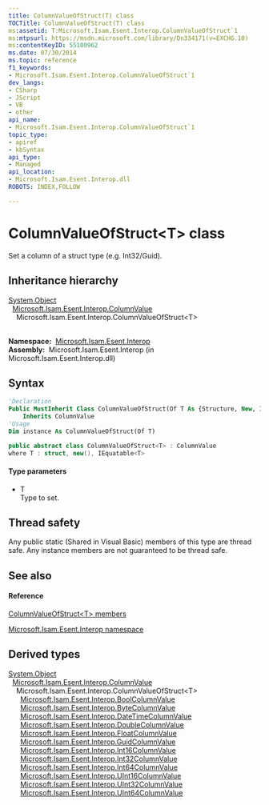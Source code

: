 ```yaml
---
title: ColumnValueOfStruct(T) class
TOCTitle: ColumnValueOfStruct(T) class
ms:assetid: T:Microsoft.Isam.Esent.Interop.ColumnValueOfStruct`1
ms:mtpsurl: https://msdn.microsoft.com/library/Dn334171(v=EXCHG.10)
ms:contentKeyID: 55100962
ms.date: 07/30/2014
ms.topic: reference
f1_keywords:
- Microsoft.Isam.Esent.Interop.ColumnValueOfStruct`1
dev_langs:
- CSharp
- JScript
- VB
- other
api_name: 
- Microsoft.Isam.Esent.Interop.ColumnValueOfStruct`1
topic_type: 
- apiref
- kbSyntax
api_type: 
- Managed
api_location: 
- Microsoft.Isam.Esent.Interop.dll
ROBOTS: INDEX,FOLLOW

---
```


# ColumnValueOfStruct\<T\> class

Set a column of a struct type (e.g. Int32/Guid).

## Inheritance hierarchy

[System.Object](/dotnet/api/system.object)  
  [Microsoft.Isam.Esent.Interop.ColumnValue](./columnvalue-class.md)  
    Microsoft.Isam.Esent.Interop.ColumnValueOfStruct\<T\>  
      

**Namespace:**  [Microsoft.Isam.Esent.Interop](./microsoft.isam.esent.interop-namespace.md)  
**Assembly:**  Microsoft.Isam.Esent.Interop (in Microsoft.Isam.Esent.Interop.dll)

## Syntax

``` vb
'Declaration
Public MustInherit Class ColumnValueOfStruct(Of T As {Structure, New, IEquatable(Of T)}) _
    Inherits ColumnValue
'Usage
Dim instance As ColumnValueOfStruct(Of T)
```

``` csharp
public abstract class ColumnValueOfStruct<T> : ColumnValue
where T : struct, new(), IEquatable<T>
```

#### Type parameters

  - T  
    Type to set.

## Thread safety

Any public static (Shared in Visual Basic) members of this type are thread safe. Any instance members are not guaranteed to be thread safe.

## See also

#### Reference

[ColumnValueOfStruct\<T\> members](./columnvalueofstruct-t-members.md)

[Microsoft.Isam.Esent.Interop namespace](./microsoft.isam.esent.interop-namespace.md)

## Derived types

[System.Object](/dotnet/api/system.object)  
  [Microsoft.Isam.Esent.Interop.ColumnValue](./columnvalue-class.md)  
    Microsoft.Isam.Esent.Interop.ColumnValueOfStruct\<T\>  
      [Microsoft.Isam.Esent.Interop.BoolColumnValue](dn334148\(v=exchg.10\).md)  
      [Microsoft.Isam.Esent.Interop.ByteColumnValue](dn334109\(v=exchg.10\).md)  
      [Microsoft.Isam.Esent.Interop.DateTimeColumnValue](dn334238\(v=exchg.10\).md)  
      [Microsoft.Isam.Esent.Interop.DoubleColumnValue](dn273972\(v=exchg.10\).md)  
      [Microsoft.Isam.Esent.Interop.FloatColumnValue](dn350880\(v=exchg.10\).md)  
      [Microsoft.Isam.Esent.Interop.GuidColumnValue](dn350902\(v=exchg.10\).md)  
      [Microsoft.Isam.Esent.Interop.Int16ColumnValue](dn351017\(v=exchg.10\).md)  
      [Microsoft.Isam.Esent.Interop.Int32ColumnValue](dn350992\(v=exchg.10\).md)  
      [Microsoft.Isam.Esent.Interop.Int64ColumnValue](dn351016\(v=exchg.10\).md)  
      [Microsoft.Isam.Esent.Interop.UInt16ColumnValue](dn351247\(v=exchg.10\).md)  
      [Microsoft.Isam.Esent.Interop.UInt32ColumnValue](dn351251\(v=exchg.10\).md)  
      [Microsoft.Isam.Esent.Interop.UInt64ColumnValue](dn351190\(v=exchg.10\).md)
